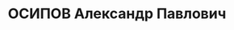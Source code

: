 ---
title: ОСИПОВ Александр Павлович
description: 'Род. в 1913, Куйбышевская обл., русский, обр.: среднее, б/п. Нефтепромысел
  № 2, помощник мастера

  Арестован 11.05.1937. Обв. по ст. 58-8, 58-9, 58-11. Приговор: к лишению свободы
  на 10 лет.

  Реабилитирован 03.06.1940'
---